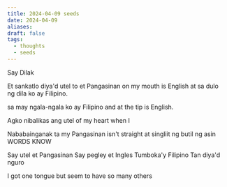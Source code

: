 ```yaml
---
title: 2024-04-09 seeds
date: 2024-04-09
aliases: 
draft: false
tags:
  - thoughts
  - seeds
---
```

Say Dilak

Et sankatlo
diya'd utel to et Pangasinan
on my mouth is English
at sa dulo ng dila ko
ay Filipino.


sa may ngala-ngala ko ay
Filipino and at the tip
is English.

Agko nibalikas
ang 
utel of my heart when I

Nababainganak ta
my Pangasinan isn't straight
at singliit ng butil ng asin
WORDS KNOW


Say utel et Pangasinan
Say pegley et Ingles
Tumboka'y Filipino
Tan diya'd nguro

I got one tongue but seem to have so many others
